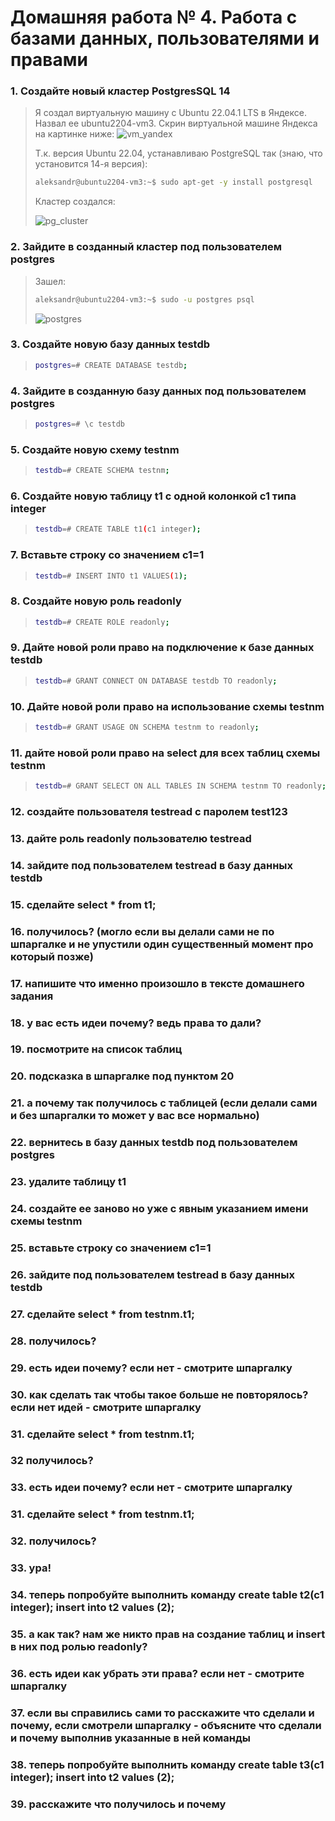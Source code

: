 # Домашняя работа № 4. Работа с базами данных, пользователями и правами

### 1. Cоздайте новый кластер PostgresSQL 14
> Я создал виртуальную машину с Ubuntu 22.04.1 LTS в Яндексе. Назвал ее ubuntu2204-vm3. Скрин виртуальной машине Яндекса на картинке ниже:
> <image src="images/vm_yandex.png" alt="vm_yandex">
>
> Т.к. версия Ubuntu 22.04, устанавливаю PostgreSQL так (знаю, что установится 14-я версия):
> ```sh
> aleksandr@ubuntu2204-vm3:~$ sudo apt-get -y install postgresql
> ```
> Кластер создался:
> 
> <image src="images/pg_cluster.png" alt="pg_cluster">
### 2. Зайдите в созданный кластер под пользователем postgres
> Зашел:
> ```sh
> aleksandr@ubuntu2204-vm3:~$ sudo -u postgres psql
> ```
> <image src="images/postgres.png" alt="postgres">

### 3. Cоздайте новую базу данных testdb
> ```sh
> postgres=# CREATE DATABASE testdb;
> ```

### 4. Зайдите в созданную базу данных под пользователем postgres
> ```sh
> postgres=# \c testdb
> ```

### 5. Создайте новую схему testnm
> ```sh
> testdb=# CREATE SCHEMA testnm;
> ```

### 6. Создайте новую таблицу t1 с одной колонкой c1 типа integer
> ```sh
> testdb=# CREATE TABLE t1(c1 integer);
> ```

### 7. Вставьте строку со значением c1=1
> ```sh
> testdb=# INSERT INTO t1 VALUES(1);
> ```

### 8. Создайте новую роль readonly
> ```sh
> testdb=# CREATE ROLE readonly;
> ```

### 9. Дайте новой роли право на подключение к базе данных testdb
> ```sh
> testdb=# GRANT CONNECT ON DATABASE testdb TO readonly;
> ```

### 10. Дайте новой роли право на использование схемы testnm
> ```sh
> testdb=# GRANT USAGE ON SCHEMA testnm to readonly;
> ```

### 11. дайте новой роли право на select для всех таблиц схемы testnm
> ```sh
> testdb=# GRANT SELECT ON ALL TABLES IN SCHEMA testnm TO readonly;
> ```

### 12. создайте пользователя testread с паролем test123

### 13. дайте роль readonly пользователю testread

### 14. зайдите под пользователем testread в базу данных testdb

### 15. сделайте select * from t1;

### 16. получилось? (могло если вы делали сами не по шпаргалке и не упустили один существенный момент про который позже)

### 17. напишите что именно произошло в тексте домашнего задания

### 18. у вас есть идеи почему? ведь права то дали?

### 19. посмотрите на список таблиц

### 20. подсказка в шпаргалке под пунктом 20

### 21. а почему так получилось с таблицей (если делали сами и без шпаргалки то может у вас все нормально)

### 22. вернитесь в базу данных testdb под пользователем postgres

### 23. удалите таблицу t1

### 24. создайте ее заново но уже с явным указанием имени схемы testnm

### 25. вставьте строку со значением c1=1

### 26. зайдите под пользователем testread в базу данных testdb

### 27. сделайте select * from testnm.t1;

### 28. получилось?

### 29. есть идеи почему? если нет - смотрите шпаргалку

### 30. как сделать так чтобы такое больше не повторялось? если нет идей - смотрите шпаргалку

### 31. сделайте select * from testnm.t1;

### 32 получилось?

### 33. есть идеи почему? если нет - смотрите шпаргалку

### 31. сделайте select * from testnm.t1;

### 32. получилось?

### 33. ура!

### 34. теперь попробуйте выполнить команду create table t2(c1 integer); insert into t2 values (2);

### 35. а как так? нам же никто прав на создание таблиц и insert в них под ролью readonly?

### 36. есть идеи как убрать эти права? если нет - смотрите шпаргалку

### 37. если вы справились сами то расскажите что сделали и почему, если смотрели шпаргалку - объясните что сделали и почему выполнив указанные в ней команды

### 38. теперь попробуйте выполнить команду create table t3(c1 integer); insert into t2 values (2);

### 39. расскажите что получилось и почему